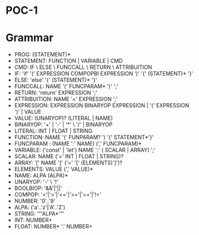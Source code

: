 # POC-1


# Grammar

- PROG: (STATEMENT)* 
- STATEMENT: FUNCTION | VARIABLE | CMD 
- CMD: IF \ ELSE \ FUNCCALL \ RETURN \ ATTRIBUITION
- IF: 'if' '(' EXPRESSION COMPOPBI EXPRESSION ')' '{' (STATEMENT)* '}' 
- ELSE: 'else' '{' (STATEMENT)* '}' 
- FUNCCALL: NAME '(' FUNCPARAM* ')' ';' 
- RETURN: 'return' EXPRESSION ';'
- ATTRIBUITION: NAME '=' EXPRESSION ';'
- EXPRESSION: EXPRESSION BINARYOP EXPRESSION | '(' EXPRESSION ')' | VALUE
- VALUE: (UNARYOP)? (LITERAL | NAME)
- BINARYOP: '+' | '-' | '*' \ '/' | BINARYOP
- LITERAL: INT | FLOAT | STRING
- FUNCTION: NAME '(' FUNPARAM? ') '{' STATEMENT*'}'
- FUNCPARAM : (NAME ':' NAME) (',' FUNCPARAM)*
- VARIABLE: ('const' | 'let') NAME ':' ( SCALAR | ARRAY) ';'
- SCALAR: NAME ('=' INT | FLOAT | STRING)?
- ARRAY: '[' NAME ']' ('=' '[' (ELEMENTS)']')?
- ELEMENTS: VALUE (',' VALUE)*
- NAME: ALPA (ALPA)*
- UNARYOP: '-' \ '!'
- BOOLBIOP: '&&'|'||'
- COMPOP: '<'|'>'|'<='|'>='|'=='|'!='
- NUMBER: '0'..'9'
- ALPA: ('a'..'z'|'A'..'Z')
- STRING: '"'ALPA*'"'
- INT: NUMBER+
- FLOAT: NUMBER* '.' NUMBER+
